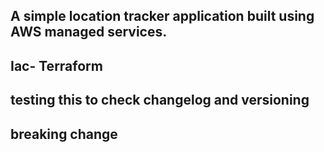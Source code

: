 ## A simple location tracker application built using AWS managed services.
## Iac- Terraform
## testing this to check changelog and versioning
## breaking change